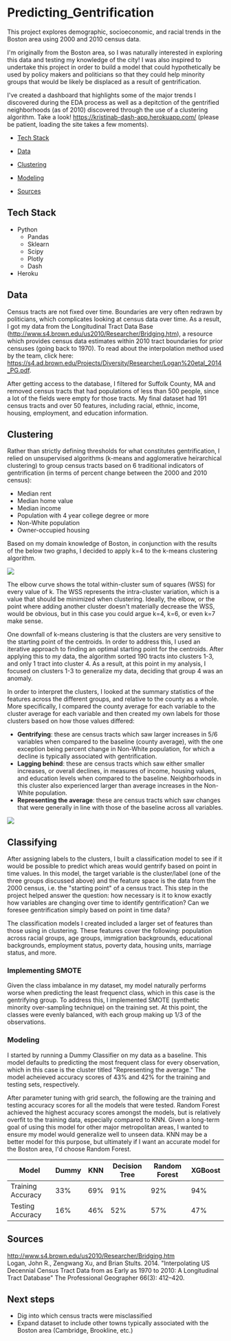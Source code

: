 # Predicting_Gentrification

This project explores demographic, socioeconomic, and racial trends in the Boston area using 2000 and 2010 census data.

I'm originally from the Boston area, so I was naturally interested in exploring this data and testing my knowledge of the city! I was also inspired to undertake this project in order to build a model that could hypothetically be used by policy makers and politicians so that they could help minority groups that would be likely be displaced as a result of gentrification.

I've created a dashboard that highlights some of the major trends I discovered during the EDA process as well as a depitction of the gentrified neighborhoods (as of 2010) discovered through the use of a clustering algorithm. Take a look! https://kristinab-dash-app.herokuapp.com/ (please be patient, loading the site takes a few moments).

- [Tech Stack](#tech-stack)

- [Data](#data)

- [Clustering](#clustering)

- [Modeling](#modeling) 

- [Sources](#sources)

## Tech Stack
- Python
  - Pandas
  - Sklearn
  - Scipy
  - Plotly
  - Dash
- Heroku

## Data

Census tracts are not fixed over time. Boundaries are very often redrawn by politicians, which complicates looking at census data over time. As a result, I got my data from the Longitudinal Tract Data Base (http://www.s4.brown.edu/us2010/Researcher/Bridging.htm), a resource which provides census data estimates within 2010 tract boundaries for prior censuses (going back to 1970). To read about the interpolation method used by the team, click here: https://s4.ad.brown.edu/Projects/Diversity/Researcher/Logan%20etal_2014_PG.pdf.

After getting access to the database, I filtered for Suffolk County, MA and removed census tracts that had populations of less than 500 people, since a lot of the fields were empty for those tracts. My final dataset had 191 census tracts and over 50 features, including racial, ethnic, income, housing, employment, and education information.

## Clustering

Rather than strictly defining thresholds for what constitutes gentrification, I relied on unsupervised algorithms (k-means and agglomerative heirarchical clustering) to group census tracts based on 6 traditional indicators of gentrification (in terms of percent change between the 2000 and 2010 census):
- Median rent
- Median home value
- Median income
- Population with 4 year college degree or more
- Non-White population
- Owner-occupied housing

Based on my domain knowledge of Boston, in conjunction with the results of the below two graphs, I decided to apply k=4 to the k-means clustering algorithm. 

![](/Images/Elbow_curve.png)

The elbow curve shows the total within-cluster sum of squares (WSS) for every value of k. The WSS represents the intra-cluster variation, which is a value that should be minimized when clustering. Ideally, the elbow, or the point where adding another cluster doesn't materially decrease the WSS, would be obvious, but in this case you could argue k=4, k=6, or even k=7 make sense.

One downfall of k-means clustering is that the clusters are very sensitive to the starting point of the centroids. In order to address this, I used an iterative approach to finding an optimal starting point for the centroids. After applying this to my data, the algorithm sorted 190 tracts into clusters 1-3, and only 1 tract into cluster 4. As a result, at this point in my analysis, I focused on clusters 1-3 to generalize my data, deciding that group 4 was an anomaly.

In order to interpret the clusters, I looked at the summary statistics of the features across the different groups, and relative to the county as a whole. More specifically, I compared the county average for each variable to the cluster average for each variable and then created my own labels for those clusters based on how those values differed:
- **Gentrifying**: these are census tracts which saw larger increases in 5/6 variables when compared to the baseline (county average), with the one exception being percent change in Non-White population, for which a decline is typically associated with gentrification.  
- **Lagging behind**: these are census tracts which saw either smaller increases, or overall declines, in measures of income, housing values, and education levels when compared to the baseline. Neighborhoods in this cluster also experienced larger than average increases in the Non-White population.
- **Representing the average**: these are census tracts which saw changes that were generally in line with those of the baseline across all variables. 

![](/Images/Cluster_radar_plot.png)

## Classifying
After assigning labels to the clusters, I built a classification model to see if it would be possible to predict which areas would gentrify based on point in time values. In this model, the target variable is the cluster/label (one of the three groups discussed above) and the feature space is the data from the 2000 census, i.e. the "starting point" of a census tract. This step in the project helped answer the question: how necessary is it to know exactly how variables are changing over time to identify gentrification? Can we foresee gentrification simply based on point in time data?

The classification models I created included a larger set of features than those using in clustering. These features cover the following: population across racial groups, age groups, immigration backgrounds, educational backgrounds, employment status, poverty data, housing units, marriage status, and more.

### Implementing SMOTE
Given the class imbalance in my dataset, my model naturally performs worse when predicting the least frequenct class, which in this case is the gentrifying group. To address this, I implemented SMOTE (synthetic minority over-sampling technique) on the training set. At this point, the classes were evenly balanced, with each group making up 1/3 of the observations. 

### Modeling
I started by running a Dummy Classifier on my data as a baseline. This model defaults to predicting the most frequent class for every observation, which in this case is the cluster titled "Representing the average." The model acheieved accuracy scores of 43% and 42% for the training and testing sets, respectively. 

After parameter tuning with grid search, the following are the training and testing accuracy scores for all the models that were tested. Random Forest achieved the highest accuracy scores amongst the models, but is relatively overfit to the training data, especially compared to KNN. Given a long-term goal of using this model for other major metropolitan areas, I wanted to ensure my model would generalize well to unseen data. KNN may be a better model for this purpose, but ultimately if I want an accurate model for the Boston area, I'd choose Random Forest.

| Model | Dummy  | KNN | Decision Tree | Random Forest | XGBoost |
| ------------- | ------------- | ------------- | ------------- | ------------- | ------------- |
| Training Accuracy| 33% | 69% | 91% | 92% | 94% |
| Testing Accuracy | 16% | 46% | 52% | 57% | 47% |

## Sources
http://www.s4.brown.edu/us2010/Researcher/Bridging.htm <br>
Logan, John R., Zengwang Xu, and Brian Stults. 2014. "Interpolating US Decennial Census Tract Data from as Early as 1970 to 2010: A Longitudinal Tract Database" The Professional Geographer 66(3): 412–420.

## Next steps

- Dig into which census tracts were misclassified
- Expand dataset to include other towns typically associated with the Boston area (Cambridge, Brookline, etc.)
